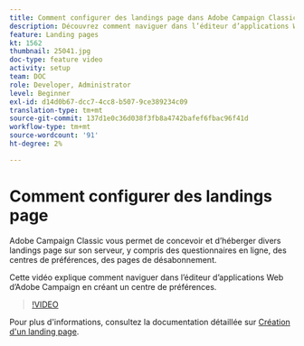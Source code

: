 ```yaml
---
title: Comment configurer des landings page dans Adobe Campaign Classic
description: Découvrez comment naviguer dans l’éditeur d’applications Web en créant un centre de préférences.
feature: Landing pages
kt: 1562
thumbnail: 25041.jpg
doc-type: feature video
activity: setup
team: DOC
role: Developer, Administrator
level: Beginner
exl-id: d14d0b67-dcc7-4cc8-b507-9ce389234c09
translation-type: tm+mt
source-git-commit: 137d1e0c36d038f3fb8a4742bafef6fbac96f41d
workflow-type: tm+mt
source-wordcount: '91'
ht-degree: 2%

---
```


# Comment configurer des landings page

Adobe Campaign Classic vous permet de concevoir et d’héberger divers landings page sur son serveur, y compris des questionnaires en ligne, des centres de préférences, des pages de désabonnement.

Cette vidéo explique comment naviguer dans l’éditeur d’applications Web d’Adobe Campaign en créant un centre de préférences.

>[!VIDEO](https://video.tv.adobe.com/v/25041?quality=12)

Pour plus d&#39;informations, consultez la documentation détaillée sur [Création d&#39;un landing page](https://docs.adobe.com/content/help/en/campaign-classic/using/designing-content/editing-html-content/creating-a-landing-page.html).
